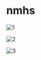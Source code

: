 # nmhs
![1](https://user-images.githubusercontent.com/79235886/108708736-2fd39f00-7555-11eb-891f-0664d54449f2.JPG)

![2](https://user-images.githubusercontent.com/79235886/108708739-306c3580-7555-11eb-9f6c-736e26d6f4f4.JPG)

![3](https://user-images.githubusercontent.com/79235886/108708742-319d6280-7555-11eb-9838-a44f159f82dc.JPG)
